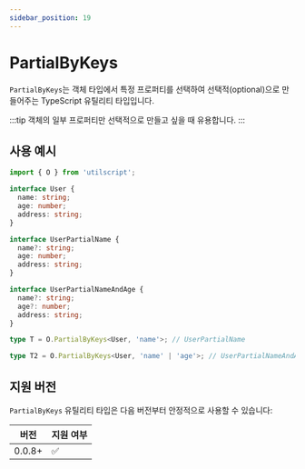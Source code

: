 ```yaml
---
sidebar_position: 19
---
```


# PartialByKeys

`PartialByKeys`는 객체 타입에서 특정 프로퍼티를 선택하여 선택적(optional)으로 만들어주는 TypeScript 유틸리티 타입입니다.

:::tip
객체의 일부 프로퍼티만 선택적으로 만들고 싶을 때 유용합니다.
:::

## 사용 예시

```ts
import { O } from 'utilscript';

interface User {
  name: string;
  age: number;
  address: string;
}

interface UserPartialName {
  name?: string;
  age: number;
  address: string;
}

interface UserPartialNameAndAge {
  name?: string;
  age?: number;
  address: string;
}

type T = O.PartialByKeys<User, 'name'>; // UserPartialName

type T2 = O.PartialByKeys<User, 'name' | 'age'>; // UserPartialNameAndAge
```

## 지원 버전

`PartialByKeys` 유틸리티 타입은 다음 버전부터 안정적으로 사용할 수 있습니다:

| 버전   | 지원 여부 |
| ------ | --------- |
| 0.0.8+ | ✅        |
